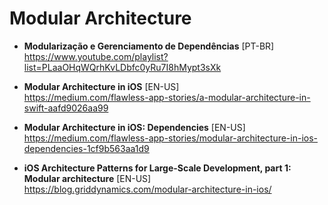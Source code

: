 # Modular Architecture

- **Modularização e Gerenciamento de Dependências** [PT-BR] \
https://www.youtube.com/playlist?list=PLaaOHqWQrhKvLDbfc0yRu7I8hMypt3sXk

- **Modular Architecture in iOS** [EN-US] \
https://medium.com/flawless-app-stories/a-modular-architecture-in-swift-aafd9026aa99

- **Modular Architecture in iOS: Dependencies** [EN-US] \
https://medium.com/flawless-app-stories/modular-architecture-in-ios-dependencies-1cf9b563aa1d9

- **iOS Architecture Patterns for Large-Scale Development, part 1: Modular architecture** [EN-US] \
https://blog.griddynamics.com/modular-architecture-in-ios/